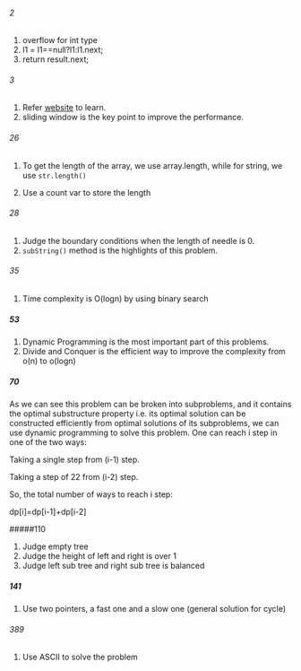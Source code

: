 ###### 2
1. overflow for int type
2. l1 = l1==null?l1:l1.next;
3. return result.next;

###### 3
1. Refer [website](https://leetcode.com/problems/longest-substring-without-repeating-characters/solution/) to learn.
2. sliding window is the key point to improve the performance.

###### 26

1. To get the length of the array, we use array.length, while for string, we use `str.length()`

1. Use a count var to store the length

###### 28

1. Judge the boundary conditions when the length of needle is 0.
2. `subString()` method is the highlights of this problem.


###### 35

1. Time complexity is O(logn) by using binary search

##### 53

1. Dynamic Programming is the most important part of this problems.
2. Divide and Conquer is the efficient way to improve the complexity from o(n) to o(logn)

##### 70

As we can see this problem can be broken into subproblems, and it contains the optimal substructure property i.e. its optimal solution can be constructed efficiently from optimal solutions of its subproblems, we can use dynamic programming to solve this problem.
One can reach i step in one of the two ways:

Taking a single step from (i-1) step.

Taking a step of 22 from (i-2) step.

So, the total number of ways to reach i step:

dp[i]=dp[i-1]+dp[i-2]

#####110
1. Judge empty tree
2. Judge the height of left and right is over 1
3. Judge left sub tree and right sub tree is balanced

##### 141
1. Use two pointers, a fast one and a slow one (general solution for cycle)

###### 389

1. Use ASCII to solve the problem

